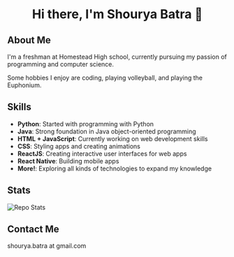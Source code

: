 <h1 align ="center">Hi there, I'm Shourya Batra 👋</h1>

## About Me

I'm a freshman at Homestead High school, currently pursuing my passion of programming and computer science.

Some hobbies I enjoy are coding, playing volleyball, and playing the Euphonium.


## Skills

- **Python**: Started with programming with Python
- **Java**: Strong foundation in Java object-oriented programming
- **HTML + JavaScript**: Currently working on web development skills
- **CSS**: Styling apps and creating animations
- **ReactJS**: Creating interactive user interfaces for web apps
- **React Native**: Building mobile apps
- **More!**: Exploring all kinds of technologies to expand my knowledge

## Stats
![Repo Stats](https://github-readme-stats.vercel.app/api/top-langs/?username=shouryabatra&theme=black-green)


## Contact Me

shourya.batra at gmail.com
